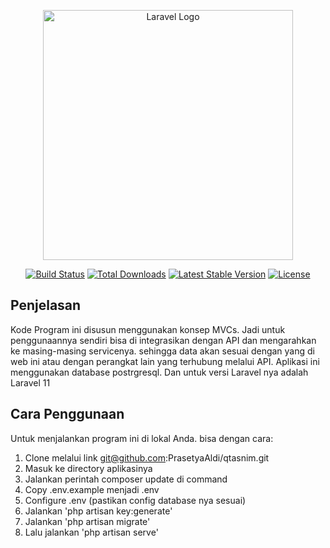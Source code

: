 <p align="center"><a href="https://laravel.com" target="_blank"><img src="https://raw.githubusercontent.com/laravel/art/master/logo-lockup/5%20SVG/2%20CMYK/1%20Full%20Color/laravel-logolockup-cmyk-red.svg" width="400" alt="Laravel Logo"></a></p>

<p align="center">
<a href="https://github.com/laravel/framework/actions"><img src="https://github.com/laravel/framework/workflows/tests/badge.svg" alt="Build Status"></a>
<a href="https://packagist.org/packages/laravel/framework"><img src="https://img.shields.io/packagist/dt/laravel/framework" alt="Total Downloads"></a>
<a href="https://packagist.org/packages/laravel/framework"><img src="https://img.shields.io/packagist/v/laravel/framework" alt="Latest Stable Version"></a>
<a href="https://packagist.org/packages/laravel/framework"><img src="https://img.shields.io/packagist/l/laravel/framework" alt="License"></a>
</p>

## Penjelasan

Kode Program ini disusun menggunakan konsep MVCs. Jadi untuk penggunaannya sendiri bisa di integrasikan dengan API dan mengarahkan ke masing-masing servicenya. sehingga data akan sesuai dengan yang di web ini atau dengan perangkat lain yang terhubung melalui API.
Aplikasi ini menggunakan database postrgresql. Dan untuk versi Laravel nya adalah Laravel 11

## Cara Penggunaan

Untuk menjalankan program ini di lokal Anda. bisa dengan cara:

1. Clone melalui link git@github.com:PrasetyaAldi/qtasnim.git
2. Masuk ke directory aplikasinya
3. Jalankan perintah composer update di command
4. Copy .env.example menjadi .env
5. Configure .env (pastikan config database nya sesuai)
6. Jalankan 'php artisan key:generate'
7. Jalankan 'php artisan migrate'
8. Lalu jalankan 'php artisan serve'
